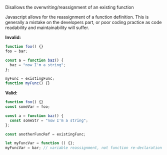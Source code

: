Disallows the overwriting/reassignment of an existing function

Javascript allows for the reassignment of a function definition. This is
generally a mistake on the developers part, or poor coding practice as code
readability and maintainability will suffer.

**Invalid:**

```typescript
function foo() {}
foo = bar;

const a = function baz() {
  baz = "now I'm a string";
};

myFunc = existingFunc;
function myFunc() {}
```

**Valid:**

```typescript
function foo() {}
const someVar = foo;

const a = function baz() {
  const someStr = "now I'm a string";
};

const anotherFuncRef = existingFunc;

let myFuncVar = function () {};
myFuncVar = bar; // variable reassignment, not function re-declaration
```
